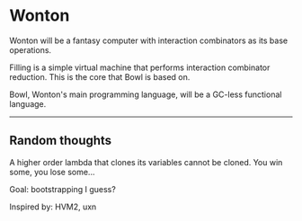 # Wonton

Wonton will be a fantasy computer with interaction combinators as its base operations.

Filling is a simple virtual machine that performs interaction combinator reduction. 
This is the core that Bowl is based on.

Bowl, Wonton's main programming language, will be a GC-less functional language.

---

## Random thoughts

A higher order lambda that clones its variables cannot be cloned. You win some, you lose some...

Goal: bootstrapping I guess?

Inspired by: HVM2, uxn
